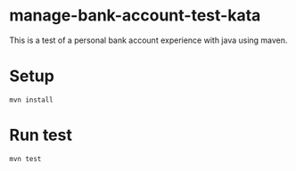 # manage-bank-account-test-kata

This is a test of a personal bank account experience with java using maven.

# Setup

`mvn install`

# Run test

`mvn test`